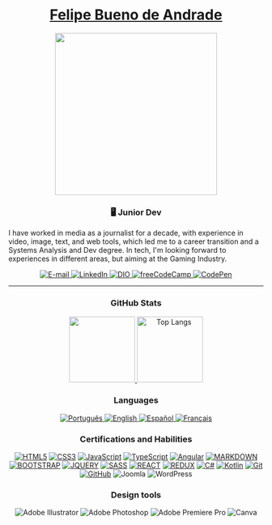 <div align="center" dir="auto">
    <a href="https://www.linkedin.com/in/felipebuenodeandrade/">
        <h1>Felipe Bueno de Andrade</h1>
        <img align="center" width="320em" src="https://gifs.eco.br/wp-content/uploads/2022/06/gifs-de-anime-lofi-9.gif">
    </a>
</div>
<h3 align="center"  dir="auto"> 🖥️ Junior Dev</h3>

I have worked in media as a journalist for a decade, with experience in video, image, text, and web tools, which led me to a career transition and a Systems Analysis and Dev degree. In tech, I'm looking forward to experiences in different areas, but aiming at the Gaming Industry.

<div align="center" dir="auto">
<p dir="auto">
    <a href="mailto:felipebuenodeandrade@gmail.com">
        <img src="https://img.shields.io/badge/-email-020114?style=for-the-badge&amp;logo=microsoft-outlook&amp;logoColor=9400D3&amp;color:FFF" alt="E-mail" style="max-width: 100%;">
    </a>
    <a href="https://www.linkedin.com/in/felipebuenodeandrade" rel="nofollow">
        <img src="https://img.shields.io/badge/-LinkedIn-020114?style=for-the-badge&amp;logo=linkedin&amp;logoColor=9400D3&amp;color:FFF" alt="LinkedIn" style="max-width: 100%;">
    </a>
    <a href="https://www.dio.me/users/felipebuenodeandrade" rel="nofollow">
        <img src="https://img.shields.io/badge/-DIO%20Profile-020114?style=for-the-badge&amp;logoColor=9400D3&amp;color:FFF" alt="DIO" style="max-width: 100%;">
    </a>
    <a href="https://www.freecodecamp.org/brau" rel="nofollow">
        <img src="https://img.shields.io/badge/Freecodecamp-020114?&style=for-the-badge&logo=freecodecamp&logoColor=9400D3" alt="freeCodeCamp" style="max-width: 100%;">
    </a>
    <a href="https://codepen.io/br4u" rel="nofollow">
        <img src="https://img.shields.io/badge/Codepen-020114?style=for-the-badge&logo=codepen&logoColor=9400D3" alt="CodePen" style="max-width: 100%;">
    </a>
</p>
</div>

---
<div align="center" dir="auto">
    
### GitHub Stats

<!--/* <div align="left" dir="auto">
	<a href="https://github.com/buenodeandrade/github-readme-stats">
		<img height="130em" src="https://github-readme-stats-git-masterrstaa-rickstaa.vercel.app/api?username=buenodeandrade&amp;hide_title=true&amp;show_icons=true&amp;include_all_commits=false&amp;count_private=true&amp;line_height=25&amp;hide=issues&amp;bg_color=020114&amp;title_color=7520FF&amp;text_color=FFF&amp;border_radius=3&amp;border_color=181832&amp;icon_color=7520FF&amp;theme=midnight-purple" style="max-width: 100%;">
	</a>
	<a target="_blank" rel="noopener noreferrer nofollow" href="https://github-readme-stats.vercel.app/api/top-langs/?username=buenodeandrade&theme=midnight-purple">
        <img alt="Top Langs" height="130em" src="https://github-readme-stats-git-masterrstaa-rickstaa.vercel.app/api/top-langs/?username=buenodeandrade&amp;line_height=10&amp;card_width=290&amp;layout=compact&amp;hide_title=false&amp;count_private=true&amp;langs_count=4&amp;show_icons=true&amp;title_color=7520FF&amp;hide=html,css&amp;bg_color=020114&amp;text_color=8B8B8B&amp;border_radius=3&amp;border_color=181832&amp;theme=midnight-purple" style="max-width: 100%;"></a>
	
</div>-->

<div align="center" dir="auto">
	<a href="https://github.com/buenodeandrade/github-readme-stats">
		<img height="130em" src="https://github-readme-stats.vercel.app/api?username=buenodeandrade&theme=midnight-purple" style="max-width: 100%;">
	</a>
	<a target="_blank" rel="noopener noreferrer nofollow" href="https://github-readme-stats.vercel.app/api/top-langs/?username=buenodeandrade&theme=midnight-purple">
        <img alt="Top Langs" height="130em" src="https://github-readme-stats.vercel.app/api/top-langs/?username=buenodeandrade&theme=midnight-purple" style="max-width: 100%;"></a>
	
</div>

### Languages
<a href="https://github.com/buenodeandrade/lang-badges">
    <img src="https://raw.githubusercontent.com/buenodeandrade/lang-badges/main/badges/BR.svg" alt="Português">
</a>
<a href="https://github.com/buenodeandrade/lang-badges">
    <img src="https://raw.githubusercontent.com/buenodeandrade/lang-badges/main/badges/GB.svg" alt="English">
</a>
<a href="https://github.com/buenodeandrade/lang-badges">
    <img src="https://raw.githubusercontent.com/buenodeandrade/lang-badges/main/badges/ES.svg" alt="Español">
</a>
<a href="https://github.com/buenodeandrade/lang-badges">
    <img src="https://raw.githubusercontent.com/buenodeandrade/lang-badges/main/badges/FR.svg" alt="Français">
</a>

### Certifications and Habilities
[![HTML5](https://img.shields.io/badge/HTML-020114?style=for-the-badge&logo=html5&logoColor=30A3DC)](https://www.freecodecamp.org/certification/brau/responsive-web-design)
[![CSS3](https://img.shields.io/badge/CSS3-020114?style=for-the-badge&logo=css3&logoColor=E94D5F)](https://www.freecodecamp.org/certification/brau/responsive-web-design)
[![JavaScript](https://img.shields.io/badge/JavaScript-020114?style=for-the-badge&logo=javascript&logoColor=30A3DC)](https://www.freecodecamp.org/certification/brau/responsive-web-design)
[![TypeScript](https://img.shields.io/badge/typescript-020114?style=for-the-badge&logo=typescript&logoColor=%23007ACC.svg)](https://www.dio.me/certificate/7D71D256)
[![Angular](https://img.shields.io/badge/angular-020114?style=for-the-badge&logo=angular&logoColor=red)](https://www.dio.me/certificate/7D71D256)
[![MARKDOWN](https://img.shields.io/badge/Markdown-020114?style=for-the-badge&logo=markdown&logoColor=black)](https://freecodecamp.org/certification/brau/front-end-development-libraries)
[![BOOTSTRAP](https://img.shields.io/badge/Bootstrap-020114?style=for-the-badge&logo=bootstrap&logoColor=563D7C)](https://freecodecamp.org/certification/brau/front-end-development-libraries)
[![JQUERY](https://img.shields.io/badge/jQuery-020114?style=for-the-badge&logo=jquery&logoColor=0769AD)](https://freecodecamp.org/certification/brau/front-end-development-libraries)
[![SASS](https://img.shields.io/badge/SASS-020114?style=for-the-badge&logo=SASS&logoColor=hotpink)](https://freecodecamp.org/certification/brau/front-end-development-libraries)
[![REACT](https://img.shields.io/badge/React-020114?style=for-the-badge&logo=react&logoColor=61DAFB)](https://freecodecamp.org/certification/brau/front-end-development-libraries)
[![REDUX](https://img.shields.io/badge/Redux-020114?style=for-the-badge&logo=redux&logoColor=593D88)](https://freecodecamp.org/certification/brau/front-end-development-libraries)
[![C#](https://img.shields.io/badge/c%23-020114?style=for-the-badge&logo=csharp&logoColor=239120)](https://www.dio.me/certificate/2BCDF931)
[![Kotlin](https://img.shields.io/badge/kotlin-020114?style=for-the-badge&logo=kotlin&logoColor=%237F52FF.svg)](https://www.dio.me/certificate/B4F12E5E)
[![Git](https://img.shields.io/badge/Git-020114?style=for-the-badge&logo=git&logoColor=E94D5F)](https://www.dio.me/certificate/5D115066)
[![GitHub](https://img.shields.io/badge/GitHub-020114?style=for-the-badge&logo=github&logoColor=30A3DC)](https://www.dio.me/certificate/5D115066)
![Joomla](https://img.shields.io/badge/joomla-020114?style=for-the-badge&logo=joomla&logoColor=%235091CD.svg)
![WordPress](https://img.shields.io/badge/WordPress-020114?style=for-the-badge&logo=WordPress&logoColor=0769AD)

### Design tools

![Adobe Illustrator](https://img.shields.io/badge/adobe%20illustrator-020114?style=for-the-badge&logo=adobe%20illustrator&logoColor=%23FF9A00.svg)
![Adobe Photoshop](https://img.shields.io/badge/adobe%20photoshop-020114?style=for-the-badge&logo=adobe%20photoshop&logoColor=%2331A8FF.svg)
![Adobe Premiere Pro](https://img.shields.io/badge/Adobe%20Premiere%20Pro-020114?style=for-the-badge&logo=Adobe%20Premiere%20Pro&logoColor=9999FF.svg)
![Canva](https://img.shields.io/badge/Canva-020114?style=for-the-badge&logo=Canva&logoColor=%2300C4CC.svg)

</div>

<!--
**buenodeandrade/buenodeandrade** is a ✨ _special_ ✨ repository because its `README.md` (this file) appears on your GitHub profile.

Here are some ideas to get you started:

- 🔭 I’m currently working on ...
- 🌱 I’m currently learning ...
- 👯 I’m looking to collaborate on ...
- 🤔 I’m looking for help with ...
- 💬 Ask me about ...
- 📫 How to reach me: ...
- 😄 Pronouns: ...
- ⚡ Fun fact: ...
-->
